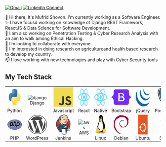 
<!---
m3shovon/m3shovon is a ✨ special ✨ repository because its `README.md` (this file) appears on your GitHub profile.
You can click the Preview link to take a look at your changes.
--->

[![Gmail](https://img.shields.io/badge/%20-Send%20Mail-black?color=14171A&labelColor=ef5350&logo=gmail&logoColor=ffffff)](mailto:m3shovon.dev@gmail.com)
[![LinkedIn Connect](https://img.shields.io/badge/%20-Connect-black?color=14171A&labelColor=212121&logo=linkedin&logoColor=ffffff)](https://www.linkedin.com/in/mufrid-shovon/)
<!---
[![Kaggle Follow](https://img.shields.io/badge/%20-Follow-black?color=14171A&labelColor=37474f&logo=kaggle&logoColor=4fc3f7)](https://kaggle.com/)
--->
👋 Hi there, It's Mufrid Shovon. I'm currently working as a Software Engineer.  <br>
✨ I have focusd working on knowledge of Django REST Framework, ReactJS & Data Science for Software Development. <br>
👀 I am also working on Penetration Testing & Cyber Research Analysis with an aim to walk among Ethical Hacking. <br>
💞️ I’m looking to collaborate with everyone. <br>
🌱 I'm interested in doing research on agricultureand health based research to develop my country. <br>
📫 I love working with new technologies and play with Cyber Security tools <br>

<h2>My Tech Stack</h2>
<table>
  <tr>
    <td align="center">
      <img alt="python" height=64px src="https://raw.githubusercontent.com/devicons/devicon/master/icons/python/python-original.svg">
      <br>Python
    </td>
    <td align="center">
      <img alt="django" height=64px src="https://cdn.worldvectorlogo.com/logos/django.svg">
      <br>Django
    </td>
    <td align="center">
      <img alt="javascript" height=64px src="https://raw.githubusercontent.com/devicons/devicon/master/icons/javascript/javascript-original.svg">
      <br>Javascript
    </td>
    <td align="center">
      <img alt="react" height=64px src="https://raw.githubusercontent.com/devicons/devicon/master/icons/react/react-original.svg">
      <br>React
    </td>
    <td align="center">
      <img alt="react" height=64px src="https://raw.githubusercontent.com/devicons/devicon/master/icons/react/react-original.svg">
      <br>Native
    </td>
    <td align="center">
      <img alt="bootstrap" height=64px src="https://raw.githubusercontent.com/devicons/devicon/master/icons/bootstrap/bootstrap-plain.svg">
      <br>Bootstrap
    </td>
    <td align="center">
      <img alt="jquery" height=64px src="https://raw.githubusercontent.com/devicons/devicon/master/icons/jquery/jquery-original.svg">
      <br>jQuery
    </td>
        <td align="center">
      <img alt="postgresql" height=64px src="https://raw.githubusercontent.com/devicons/devicon/master/icons/postgresql/postgresql-original.svg">
      <br>PostgreSQL
    </td>
    <td align="center">
      <img alt="mysql" height=64px src="https://raw.githubusercontent.com/devicons/devicon/master/icons/mysql/mysql-original.svg">
      <br>MySQL
    </td>
  </tr>
  
  <tr>
    <td align="center">
      <img alt="php" height=64px src="https://raw.githubusercontent.com/devicons/devicon/master/icons/php/php-original.svg">
      <br>PHP
    </td>
    <td align="center">
      <img alt="wordpress" height=64px src="https://raw.githubusercontent.com/devicons/devicon/master/icons/wordpress/wordpress-plain.svg">
      <br>WordPress
    </td>
    <td align="center">
      <img alt="jenkins" height=64px src="https://raw.githubusercontent.com/devicons/devicon/master/icons/jenkins/jenkins-original.svg">
      <br>Jenkins
    </td>
    <td align="center">
      <img alt="aws" height=64px src="https://cdn.worldvectorlogo.com/logos/aws-logo.svg">
      <br>AWS
    </td>
    <td align="center">
      <img alt="bash" height=64px src="https://raw.githubusercontent.com/devicons/devicon/master/icons/linux/linux-original.svg">
      <br>Linux
    </td>
    <td align="center">
      <img alt="kali-linux" height=64px src="https://raw.githubusercontent.com/devicons/devicon/master/icons/debian/debian-original.svg">
      <br>Debian
    </td>
    <td align="center">
      <img alt="ubuntu" height=64px src="https://raw.githubusercontent.com/devicons/devicon/master/icons/ubuntu/ubuntu-plain.svg">
      <br>Ubuntu
    </td>
    <td align="center">
      <img alt="solidity" height=64px src="https://raw.githubusercontent.com/devicons/devicon/master/icons/solidity/solidity-original.svg">
      <br>Solidity
    </td>
    <td align="center">
<!--       <img alt="burpsuite" height=64px src="https://portswigger.net/content/images/logos/burpsuite-twittercard.png"> -->
      <img alt="burpsuite" height=64px src="https://www.kali.org/tools/burpsuite/images/burpsuite-logo.svg">
      <br>Burp Suite
    </td>
  </tr>
</table>
<!---
![Github stats](https://github-readme-stats.vercel.app/api?username=shovon-mufrid&theme=highcontrast&show_icons=true&count_private=true)
![Top Languages Card](https://github-readme-stats.vercel.app/api/top-langs/?username=shovon-mufrid&layout=compact)
## My Repos
--->
